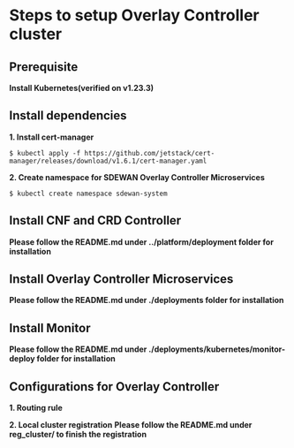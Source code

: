 # Steps to setup Overlay Controller cluster

## Prerequisite
**Install Kubernetes(verified on v1.23.3)**

## Install dependencies
**1. Install cert-manager**

`$ kubectl apply -f https://github.com/jetstack/cert-manager/releases/download/v1.6.1/cert-manager.yaml`

**2. Create namespace for SDEWAN Overlay Controller Microservices**

`$ kubectl create namespace sdewan-system`

## Install CNF and CRD Controller
**Please follow the README.md under ../platform/deployment folder for installation**

## Install Overlay Controller Microservices
**Please follow the README.md under ./deployments folder for installation**

## Install Monitor
**Please follow the README.md under ./deployments/kubernetes/monitor-deploy folder for installation**

## Configurations for Overlay Controller
**1. Routing rule**

**2. Local cluster registration**
**Please follow the README.md under reg_cluster/ to finish the registration**

